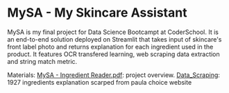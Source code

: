 # MySA - My Skincare Assistant

MySA is my final project for Data Science Bootcampt at CoderSchool. It is an end-to-end solution deployed on Streamlit that takes input of skincare's front label photo and returns explanation for each ingredient used in the product. It features OCR transfered learning, web scraping data extraction and string match metric.

Materials:
[MySA - Ingredient Reader.pdf](https://github.com/nhdquyen/MySA_Ingredient_Reader/blob/main/MySA%20-%20Ingredient%20Reader.pdf): project overview.
[Data_Scraping](https://github.com/nhdquyen/MySA_Ingredient_Reader/blob/main/Data_scraping.ipynb): 1927 ingredients explanation scarped from paula choice website



